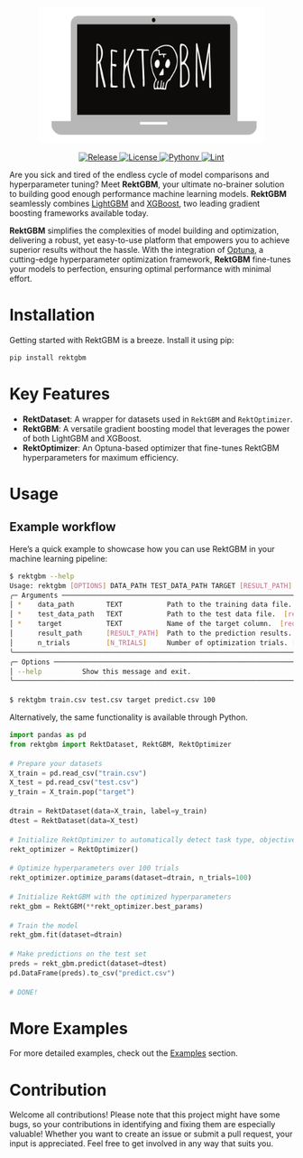 <p align="center">
  <img src="assets/image/logo.png" alt="logo" width=400, height=240>
</p>

<p align="center">
  <a href="https://github.com/RektPunk/RektGBM/releases/latest">
    <img alt="Release" src="https://img.shields.io/github/v/release/RektPunk/rektgbm.svg">
  </a>
  <a href="https://github.com/RektPunk/RektGBM/blob/main/LICENSE">
    <img alt="License" src="https://img.shields.io/github/license/RektPunk/RektGBM.svg">
  </a>
  <a href="https://pypi.org/project/rektgbm">
    <img alt="Pythonv" src="https://img.shields.io/pypi/pyversions/rektgbm.svg?logo=python&logoColor=white">
  </a>
  <a href="https://github.com/RektPunk/RektGBM/actions/workflows/lint.yaml">
    <img alt="Lint" src="https://github.com/RektPunk/RektGBM/actions/workflows/lint.yaml/badge.svg?branch=main">
  </a>
</p>

Are you sick and tired of the endless cycle of model comparisons and hyperparameter tuning? Meet **RektGBM**, your ultimate no-brainer solution to building good enough performance machine learning models. **RektGBM** seamlessly combines [LightGBM](https://github.com/microsoft/LightGBM) and [XGBoost](https://github.com/dmlc/xgboost), two leading gradient boosting frameworks available today.

**RektGBM** simplifies the complexities of model building and optimization, delivering a robust, yet easy-to-use platform that empowers you to achieve superior results without the hassle. With the integration of [Optuna](https://github.com/optuna/optuna), a cutting-edge hyperparameter optimization framework, **RektGBM** fine-tunes your models to perfection, ensuring optimal performance with minimal effort.


# Installation
Getting started with RektGBM is a breeze. Install it using pip:
```bash
pip install rektgbm
```

# Key Features
- **RektDataset**: A wrapper for datasets used in `RektGBM` and `RektOptimizer`.
- **RektGBM**: A versatile gradient boosting model that leverages the power of both LightGBM and XGBoost.
- **RektOptimizer**: An Optuna-based optimizer that fine-tunes RektGBM hyperparameters for maximum efficiency.

# Usage
## Example workflow
Here’s a quick example to showcase how you can use RektGBM in your machine learning pipeline:
```bash
$ rektgbm --help
Usage: rektgbm [OPTIONS] DATA_PATH TEST_DATA_PATH TARGET [RESULT_PATH] [N_TRIALS]
╭─ Arguments ───────────────────────────────────────────────────────────────────────────────────╮
│ *    data_path        TEXT           Path to the training data file.  [required]
│ *    test_data_path   TEXT           Path to the test data file.  [required]
│ *    target           TEXT           Name of the target column.  [required]
│      result_path      [RESULT_PATH]  Path to the prediction results. [default: predict.csv]
│      n_trials         [N_TRIALS]     Number of optimization trials. [default: 100]
╰───────────────────────────────────────────────────────────────────────────────────────────────╯
╭─ Options ─────────────────────────────────────────────────────────────────────────────────────╮
│ --help          Show this message and exit.
╰───────────────────────────────────────────────────────────────────────────────────────────────╯

$ rektgbm train.csv test.csv target predict.csv 100
```

Alternatively, the same functionality is available through Python.
```python
import pandas as pd
from rektgbm import RektDataset, RektGBM, RektOptimizer

# Prepare your datasets
X_train = pd.read_csv("train.csv")
X_test = pd.read_csv("test.csv")
y_train = X_train.pop("target")

dtrain = RektDataset(data=X_train, label=y_train)
dtest = RektDataset(data=X_test)

# Initialize RektOptimizer to automatically detect task type, objective, and metric
rekt_optimizer = RektOptimizer()

# Optimize hyperparameters over 100 trials
rekt_optimizer.optimize_params(dataset=dtrain, n_trials=100)

# Initialize RektGBM with the optimized hyperparameters
rekt_gbm = RektGBM(**rekt_optimizer.best_params)

# Train the model
rekt_gbm.fit(dataset=dtrain)

# Make predictions on the test set
preds = rekt_gbm.predict(dataset=dtest)
pd.DataFrame(preds).to_csv("predict.csv")

# DONE!
```

# More Examples
For more detailed examples, check out the [Examples](https://github.com/RektPunk/RektGBM/tree/main/examples) section.

# Contribution
Welcome all contributions! Please note that this project might have some bugs, so your contributions in identifying and fixing them are especially valuable! Whether you want to create an issue or submit a pull request, your input is appreciated. Feel free to get involved in any way that suits you.
